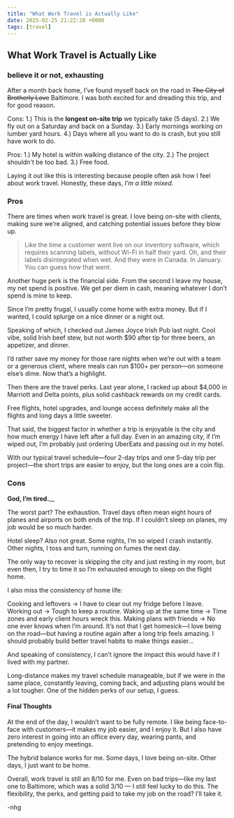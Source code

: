 ```yaml
---
title: "What Work Travel is Actually Like"
date: 2025-02-25 21:22:28 +0000
tags: [travel]
---
```

## What Work Travel is Actually Like
### believe it or not, exhausting
After a month back home, I’ve found myself back on the road in ~~The City of Brotherly Love~~ Baltimore. I was both excited for and dreading this trip, and for good reason.

Cons:
1.) This is the **longest on-site trip** we typically take (5 days).
2.) We fly out on a Saturday and back on a Sunday.
3.) Early mornings working on lumber yard hours.
4.) Days where all you want to do is crash, but you still have work to do.

Pros:
1.) My hotel is within walking distance of the city.
2.) The project shouldn't be too bad.
3.) Free food.

Laying it out like this is interesting because people often ask how I feel about work travel. Honestly, these days, _I’m a little mixed._

### Pros
There are times when work travel is great. I love being on-site with clients, making sure we’re aligned, and catching potential issues before they blow up.

> Like the time a customer went live on our inventory software, which requires scanning labels, without Wi-Fi in half their yard. 
> Oh, and their labels disintegrated when wet. And they were in Canada. In January. You can guess how that went.

Another huge perk is the financial side. From the second I leave my house, my net spend is positive. We get per diem in cash, meaning whatever I don’t spend is mine to keep. 

Since I’m pretty frugal, I usually come home with extra money. But if I wanted, I could splurge on a nice dinner or a night out.

Speaking of which, I checked out James Joyce Irish Pub last night. Cool vibe, solid Irish beef stew, but not worth $90 after tip for three beers, an appetizer, and dinner. 

I’d rather save my money for those rare nights when we’re out with a team or a generous client, where meals can run $100+ per person—on someone else’s dime. Now that’s a highlight.

Then there are the travel perks. Last year alone, I racked up about $4,000 in Marriott and Delta points, plus solid cashback rewards on my credit cards. 

Free flights, hotel upgrades, and lounge access definitely make all the flights and long days a little sweeter.

That said, the biggest factor in whether a trip is enjoyable is the city and how much energy I have left after a full day. Even in an amazing city, if I’m wiped out, I’m probably just ordering UberEats and passing out in my hotel. 

With our typical travel schedule—four 2-day trips and one 5-day trip per project—the short trips are easier to enjoy, but the long ones are a coin flip.

### Cons
**God, I’m tired.**__

The worst part? The exhaustion. Travel days often mean eight hours of planes and airports on both ends of the trip. If I couldn’t sleep on planes, my job would be so much harder.

Hotel sleep? Also not great. Some nights, I’m so wiped I crash instantly. Other nights, I toss and turn, running on fumes the next day. 

The only way to recover is skipping the city and just resting in my room, but even then, I try to time it so I’m exhausted enough to sleep on the flight home.

I also miss the consistency of home life:

Cooking and leftovers → I have to clear out my fridge before I leave.
Working out → Tough to keep a routine.
Waking up at the same time → Time zones and early client hours wreck this.
Making plans with friends → No one ever knows when I’m around.
It’s not that I get homesick—I love being on the road—but having a routine again after a long trip feels amazing. I should probably build better travel habits to make things easier...

And speaking of consistency, I can’t ignore the impact this would have if I lived with my partner.

Long-distance makes my travel schedule manageable, but if we were in the same place, constantly leaving, coming back, and adjusting plans would be a lot tougher. One of the hidden perks of our setup, I guess.

#### Final Thoughts
At the end of the day, I wouldn’t want to be fully remote. I like being face-to-face with customers—it makes my job easier, and I enjoy it. But I also have zero interest in going into an office every day, wearing pants, and pretending to enjoy meetings.

The hybrid balance works for me. Some days, I love being on-site. Other days, I just want to be home.

Overall, work travel is still an 8/10 for me. Even on bad trips—like my last one to Baltimore, which was a solid 3/10 — I still feel lucky to do this. The flexibility, the perks, and getting paid to take my job on the road? I’ll take it.

-nhg
